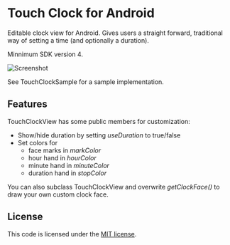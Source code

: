 Touch Clock for Android
=======================

Editable clock view for Android. Gives users a straight forward,
traditional way of setting a time (and optionally a duration).

Minnimum SDK version 4.

![Screenshot](http://markusfisch.github.io/TouchClock/screenshot.png)

See TouchClockSample for a sample implementation.

Features
--------

TouchClockView has some public members for customization:

* Show/hide duration by setting _useDuration_ to true/false
* Set colors for
	* face marks in _markColor_
	* hour hand in _hourColor_
	* minute hand in _minuteColor_
	* duration hand in _stopColor_

You can also subclass TouchClockView and overwrite _getClockFace()_ to
draw your own custom clock face.

License
-------

This code is licensed under the [MIT license][1].

[1]: http://opensource.org/licenses/mit-license.php
